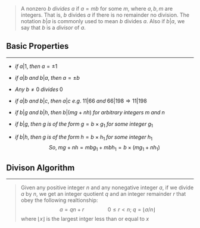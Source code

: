 > A nonzero $b$ *divides* $a$ if $a = mb$ for some $m$, where $a, b, m$ are integers. That is, $b$ divides $a$ if there is no remainder no division. The notation $b|a$ is commonly used to mean $b$ divides $a$. Also if $b|a$, we say that $b$ is a *divisor* of $a$.

## Basic Properties
---
+ $if \; a|1, \; then \; a = \pm1$
+ $if\; a|b \; and \; b|a, \; then \; a = \pm b$
+ $Any \; b \neq 0 \;divides\; 0$
+ $if\; a|b \; and \; b|c, \; then\; a|c$   $e.g. \; 11|66 \; and \; 66|198 \Rightarrow 11|198$ 
+ $if \; b|g\;and \; b|h,\; then \; b|(mg+nh) \; for\; arbitrary\; integers\;m\;and\;n$

+ $if \; b|g,\; then \; g \; is \; of \; the \; form \; g = b \times g_1 \; for \;some\; integer\; g_1$
+ $if \; b|h,\; then \; g \; is \; of \; the \; form \; h = b \times h_1 \; for \;some\; integer\; h_1$	$$So, \; mg+nh=mbg_1 + mbh_1 = b \times (mg_1 + nh_1)$$
## Divison Algorithm 
---
> Given any positive integer $n$ and any nonegative integer $a$, if we divide $a$ by $n$, we get an integer quotient $q$ and an integer remainder $r$ that obey the following realtionship: $$a=qn+r\qquad \qquad 0 \leq r <n; \; q=\lfloor a/{n} \rfloor$$where $\lfloor x \rfloor$ is the largest intger less than or equal to $x$
